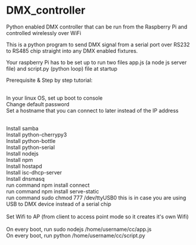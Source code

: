 # DMX_controller

Python enabled DMX controller that can be run from the Raspberry Pi and controlled wirelessly over WiFi

This is a python program to send DMX signal from a serial port over RS232 to RS485 chip straight into any DMX enabled fixtures.

Your raspberry Pi has to be set up to run two files app.js (a node js server file) and script.py (python loop) file at startup

Prerequisite &
Step by step tutorial:

<br>In your linux OS, set up boot to console
<br>Change default password
<br>Set a hostname that you can connect to later instead of the IP address

<br>Install samba
<br>Install python-cherrypy3
<br>Install python-bottle
<br>Install python-serial
<br>Install nodejs
<br>Install npm
<br>Install hostapd
<br>Install isc-dhcp-server
<br>Install dnsmasq
<br>run command npm install connect
<br>run command npm install serve-static
<br>run command sudo chmod 777 /dev/ttyUSB0 this is in case you are using USB to DMX device instead of a serial chip
<br>
<br>Set Wifi to AP (from client to access point mode so it creates it's own Wifi)
<br>
<br>On every boot, run sudo nodejs /home/username/cc/app.js
<br>On every boot, run python /home/username/cc/script.py
<br>
